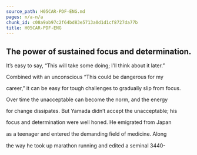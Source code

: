 ```yaml
---
source_path: H05CAR-PDF-ENG.md
pages: n/a-n/a
chunk_id: c08a9ab97c2f64bd83e5713a0d1d1cf8727da77b
title: H05CAR-PDF-ENG
---
```

## The power of sustained focus and determination.

It’s easy to say, “This will take some doing; I’ll think about it later.”

Combined with an unconscious “This could be dangerous for my

career,” it can be easy for tough challenges to gradually slip from focus.

Over time the unacceptable can become the norm, and the energy

for change dissipates. But Yamada didn’t accept the unacceptable; his

focus and determination were well honed. He emigrated from Japan

as a teenager and entered the demanding ﬁeld of medicine. Along

the way he took up marathon running and edited a seminal 3440-
